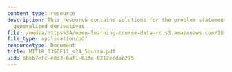 ```yaml
---
content_type: resource
description: This resource contains solutions for the problem statements related to
  generalized derivatives.
file: /media/https%3A/open-learning-course-data-rc.s3.amazonaws.com/18-03sc-differential-equations-fall-2011/6bbb7efce8d30af161fe0212ecdab275_MIT18_03SCF11_s24_5quiza.pdf
file_type: application/pdf
resourcetype: Document
title: MIT18_03SCF11_s24_5quiza.pdf
uid: 6bbb7efc-e8d3-0af1-61fe-0212ecdab275
---
```

